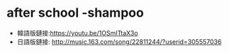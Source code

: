 # after school -shampoo
 * 韓語版鏈接:https://youtu.be/1OSmITtaX3o
 * 日語版鏈接: http://music.163.com/song/22811244/?userid=305557036
